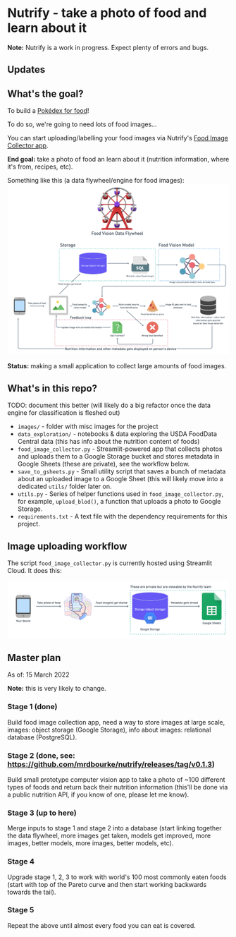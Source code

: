 # Nutrify - take a photo of food and learn about it

**Note:** Nutrify is a work in progress. Expect plenty of errors and bugs.

## Updates


## What's the goal?

To build a [Pokédex for food](https://nutrifyaigrantapplication.com/)!

To do so, we're going to need lots of food images...

You can start uploading/labelling your food images via Nutrify's [Food Image Collector app](https://mrdbourke-nutrify-food-image-collector-oze8yr.streamlit.app/).


**End goal:** take a photo of food an learn about it (nutrition information, where it's from, recipes, etc).

Something like this (a data flywheel/engine for food images):
![](images/food-vision-data-flywheel-v1.png)

**Status:** making a small application to collect large amounts of food images.

## What's in this repo?
TODO: document this better (will likely do a big refactor once the data engine for classification is fleshed out)

* `images/` - folder with misc images for the project
* `data_exploration/` - notebooks & data exploring the USDA FoodData Central data (this has info about the nutrition content of foods)
* `food_image_collector.py` - Streamlit-powered app that collects photos and uploads them to a Google Storage bucket and stores metadata in Google Sheets (these are private), see the workflow below.
* `save_to_gsheets.py` - Small utility script that saves a bunch of metadata about an uploaded image to a Google Sheet (this will likely move into a dedicated `utils/` folder later on.
* `utils.py` - Series of helper functions used in `food_image_collector.py`, for example, `upload_blod()`, a function that uploads a photo to Google Storage.
* `requirements.txt` - A text file with the dependency requirements for this project.

## Image uploading workflow

The script `food_image_collector.py` is currently hosted using Streamlit Cloud. It does this:

![](images/image-uploading-workflow.png)

## Master plan

As of: 15 March 2022

**Note:** this is very likely to change.

### Stage 1 (done)

Build food image collection app, need a way to store images at large scale, images: object storage (Google Storage), info about images: relational database (PostgreSQL).

### Stage 2 (done, see: https://github.com/mrdbourke/nutrify/releases/tag/v0.1.3)

Build small prototype computer vision app to take a photo of ~100 different types of foods and return back their nutrition information (this'll be done via a public nutrition API, if you know of one, please let me know).

### Stage 3 (up to here)

Merge inputs to stage 1 and stage 2 into a database (start linking together the data flywheel, more images get taken, models get improved, more images, better models, more images, better models, etc).

### Stage 4

Upgrade stage 1, 2, 3 to work with world's 100 most commonly eaten foods (start with top of the Pareto curve and then start working backwards towards the tail).

### Stage 5

Repeat the above until almost every food you can eat is covered.
